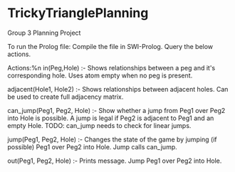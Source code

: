 # TrickyTrianglePlanning 
Group 3 Planning Project

To run the Prolog file:
Compile the file in SWI-Prolog.
Query the below actions.

Actions:%n
  in(Peg,Hole) :- Shows relationships between a peg and it's corresponding hole. Uses atom empty when no peg is present.
  
  adjacent(Hole1, Hole2) :- Shows relationships between adjacent holes. Can be used to create full adjacency matrix.
  
  can_jump(Peg1, Peg2, Hole) :- Show whether a jump from Peg1 over Peg2 into Hole is possible. A jump is legal if Peg2 is adjacent to Peg1 and an empty Hole.
      TODO: can_jump needs to check for linear jumps. 
  
  jump(Peg1, Peg2, Hole) :- Changes the state of the game by jumping (if possible) Peg1 over Peg2 into Hole. Jump calls can_jump.  
  
  out(Peg1, Peg2, Hole) :- Prints message. Jump Peg1 over Peg2 into Hole.
